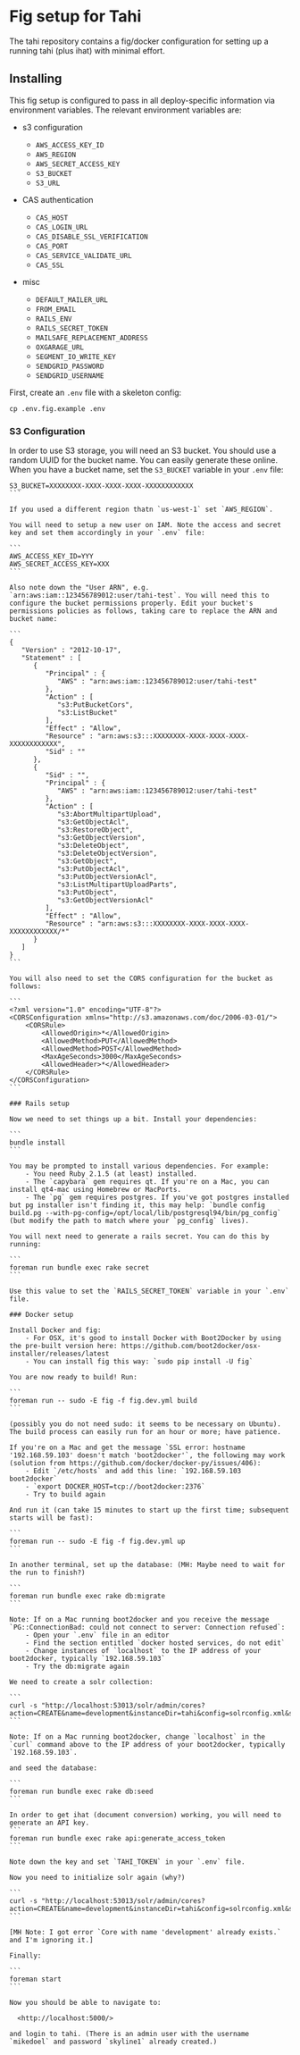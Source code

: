 # Fig setup for Tahi

The tahi repository contains a fig/docker configuration for setting up
a running tahi (plus ihat) with minimal effort.

## Installing

This fig setup is configured to pass in all deploy-specific
information via environment variables. The relevant environment
variables are:

- s3 configuration
    - `AWS_ACCESS_KEY_ID`
    - `AWS_REGION`
    - `AWS_SECRET_ACCESS_KEY`
    - `S3_BUCKET`
    - `S3_URL`

- CAS authentication
    - `CAS_HOST`
    - `CAS_LOGIN_URL`
    - `CAS_DISABLE_SSL_VERIFICATION`
    - `CAS_PORT`
    - `CAS_SERVICE_VALIDATE_URL`
    - `CAS_SSL`

- misc
    - `DEFAULT_MAILER_URL`
    - `FROM_EMAIL`
    - `RAILS_ENV`
    - `RAILS_SECRET_TOKEN`
    - `MAILSAFE_REPLACEMENT_ADDRESS`
    - `OXGARAGE_URL`
    - `SEGMENT_IO_WRITE_KEY`
    - `SENDGRID_PASSWORD`
    - `SENDGRID_USERNAME`

First, create an `.env` file with a skeleton config:

```
cp .env.fig.example .env
```

### S3 Configuration

In order to use S3 storage, you will need an S3 bucket. You should use
a random UUID for the bucket name. You can easily generate these
online. When you have a bucket name, set the `S3_BUCKET` variable in
your `.env` file:

````
S3_BUCKET=XXXXXXXX-XXXX-XXXX-XXXX-XXXXXXXXXXXX
```

If you used a different region thatn `us-west-1` set `AWS_REGION`.

You will need to setup a new user on IAM. Note the access and secret
key and set them accordingly in your `.env` file:

```
AWS_ACCESS_KEY_ID=YYY
AWS_SECRET_ACCESS_KEY=XXX
```

Also note down the "User ARN", e.g.
`arn:aws:iam::123456789012:user/tahi-test`. You will need this to
configure the bucket permissions properly. Edit your bucket's
permissions policies as follows, taking care to replace the ARN and
bucket name:

```
{
   "Version" : "2012-10-17",
   "Statement" : [
      {
         "Principal" : {
            "AWS" : "arn:aws:iam::123456789012:user/tahi-test"
         },
         "Action" : [
            "s3:PutBucketCors",
            "s3:ListBucket"
         ],
         "Effect" : "Allow",
         "Resource" : "arn:aws:s3:::XXXXXXXX-XXXX-XXXX-XXXX-XXXXXXXXXXXX",
         "Sid" : ""
      },
      {
         "Sid" : "",
         "Principal" : {
            "AWS" : "arn:aws:iam::123456789012:user/tahi-test"
         },
         "Action" : [
            "s3:AbortMultipartUpload",
            "s3:GetObjectAcl",
            "s3:RestoreObject",
            "s3:GetObjectVersion",
            "s3:DeleteObject",
            "s3:DeleteObjectVersion",
            "s3:GetObject",
            "s3:PutObjectAcl",
            "s3:PutObjectVersionAcl",
            "s3:ListMultipartUploadParts",
            "s3:PutObject",
            "s3:GetObjectVersionAcl"
         ],
         "Effect" : "Allow",
         "Resource" : "arn:aws:s3:::XXXXXXXX-XXXX-XXXX-XXXX-XXXXXXXXXXXX/*"
      }
   ]
}
```

You will also need to set the CORS configuration for the bucket as
follows:

```
<?xml version="1.0" encoding="UTF-8"?>
<CORSConfiguration xmlns="http://s3.amazonaws.com/doc/2006-03-01/">
    <CORSRule>
        <AllowedOrigin>*</AllowedOrigin>
        <AllowedMethod>PUT</AllowedMethod>
        <AllowedMethod>POST</AllowedMethod>
        <MaxAgeSeconds>3000</MaxAgeSeconds>
        <AllowedHeader>*</AllowedHeader>
    </CORSRule>
</CORSConfiguration>
```

### Rails setup

Now we need to set things up a bit. Install your dependencies:

```
bundle install
```

You may be prompted to install various dependencies. For example:
    - You need Ruby 2.1.5 (at least) installed.
    - The `capybara` gem requires qt. If you're on a Mac, you can install qt4-mac using Homebrew or MacPorts.
    - The `pg` gem requires postgres. If you've got postgres installed but pg installer isn't finding it, this may help: `bundle config build.pg --with-pg-config=/opt/local/lib/postgresql94/bin/pg_config` (but modify the path to match where your `pg_config` lives).

You will next need to generate a rails secret. You can do this by
running:

```
foreman run bundle exec rake secret
```

Use this value to set the `RAILS_SECRET_TOKEN` variable in your `.env`
file.

### Docker setup

Install Docker and fig:
    - For OSX, it's good to install Docker with Boot2Docker by using the pre-built version here: https://github.com/boot2docker/osx-installer/releases/latest
    - You can install fig this way: `sudo pip install -U fig`

You are now ready to build! Run:

```
foreman run -- sudo -E fig -f fig.dev.yml build
```

(possibly you do not need sudo: it seems to be necessary on Ubuntu). The build process can easily run for an hour or more; have patience.

If you're on a Mac and get the message `SSL error: hostname '192.168.59.103' doesn't match 'boot2docker'`, the following may work (solution from https://github.com/docker/docker-py/issues/406):
    - Edit `/etc/hosts` and add this line: `192.168.59.103 boot2docker`
    - `export DOCKER_HOST=tcp://boot2docker:2376`
    - Try to build again

And run it (can take 15 minutes to start up the first time; subsequent starts will be fast):

```
foreman run -- sudo -E fig -f fig.dev.yml up
```

In another terminal, set up the database: (MH: Maybe need to wait for the run to finish?)

```
foreman run bundle exec rake db:migrate
```

Note: If on a Mac running boot2docker and you receive the message `PG::ConnectionBad: could not connect to server: Connection refused`:
    - Open your `.env` file in an editor
    - Find the section entitled `docker hosted services, do not edit`
    - Change instances of `localhost` to the IP address of your boot2docker, typically `192.168.59.103`
    - Try the db:migrate again

We need to create a solr collection:

```
curl -s "http://localhost:53013/solr/admin/cores?action=CREATE&name=development&instanceDir=tahi&config=solrconfig.xml&schema=schema.xml&dataDir=data"
```

Note: If on a Mac running boot2docker, change `localhost` in the `curl` command above to the IP address of your boot2docker, typically `192.168.59.103`.

and seed the database:

```
foreman run bundle exec rake db:seed
```

In order to get ihat (document conversion) working, you will need to generate an API key. 
```
foreman run bundle exec rake api:generate_access_token
```

Note down the key and set `TAHI_TOKEN` in your `.env` file.

Now you need to initialize solr again (why?)

```
curl -s "http://localhost:53013/solr/admin/cores?action=CREATE&name=development&instanceDir=tahi&config=solrconfig.xml&schema=schema.xml&dataDir=data"
```

[MH Note: I got error `Core with name 'development' already exists.` and I'm ignoring it.]

Finally:

```
foreman start
```

Now you should be able to navigate to:

  <http://localhost:5000/>

and login to tahi. (There is an admin user with the username
`mikedoel` and password `skyline1` already created.)
